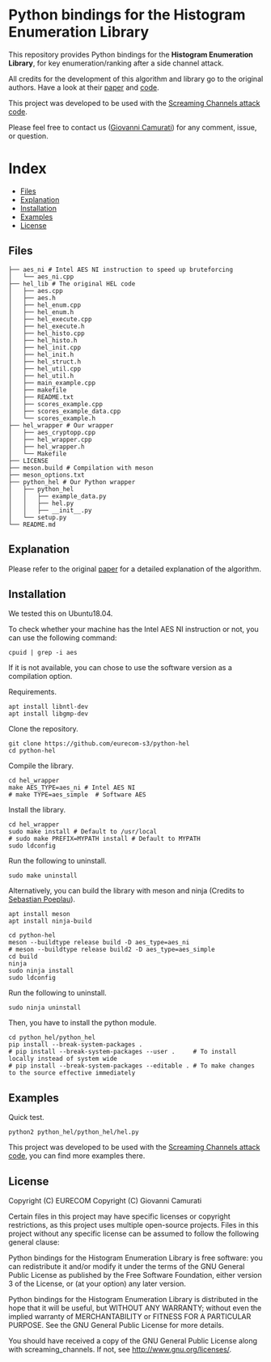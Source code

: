 # Python bindings for the Histogram Enumeration Library

This repository provides Python bindings for the **Histogram Enumeration Library**,
for key enumeration/ranking after a side channel attack.

All credits for the development of this algorithm and library go to the original
authors. Have a look at their [paper](https://ia.cr/2015/536)
and [code](http://perso.uclouvain.be/fstandae/PUBLIS/172.zip).

This project was developed to be used with the
[Screaming Channels attack code](https://eurecom-s3.github.io/screaming_channels/).

Please feel free to contact us ([Giovanni Camurati](mailto://camurati@eurecom.fr)) for any comment, issue, or question.

# Index

* [Files](#Files)
* [Explanation](#Explanation)
* [Installation](#Installation)
* [Examples](#Examples)
* [License](#License)

## <a name="Files"></a>Files

```
├── aes_ni # Intel AES NI instruction to speed up bruteforcing
│   └── aes_ni.cpp
├── hel_lib # The original HEL code
│   ├── aes.cpp
│   ├── aes.h
│   ├── hel_enum.cpp
│   ├── hel_enum.h
│   ├── hel_execute.cpp
│   ├── hel_execute.h
│   ├── hel_histo.cpp
│   ├── hel_histo.h
│   ├── hel_init.cpp
│   ├── hel_init.h
│   ├── hel_struct.h
│   ├── hel_util.cpp
│   ├── hel_util.h
│   ├── main_example.cpp
│   ├── makefile
│   ├── README.txt
│   ├── scores_example.cpp
│   ├── scores_example_data.cpp
│   └── scores_example.h
├── hel_wrapper # Our wrapper
│   ├── aes_cryptopp.cpp
│   ├── hel_wrapper.cpp
│   ├── hel_wrapper.h
│   └── Makefile
├── LICENSE
├── meson.build # Compilation with meson
├── meson_options.txt
├── python_hel # Our Python wrapper
│   ├── python_hel
│   │   ├── example_data.py
│   │   ├── hel.py
│   │   ├── __init__.py
│   └── setup.py
└── README.md
```

## <a name="Explanation"></a>Explanation

Please refer to the original [paper](https://ia.cr/2015/536) for a detailed
explanation of the algorithm.

## <a name="Installation"></a>Installation

We tested this on Ubuntu18.04.

To check whether your machine has the Intel AES NI instruction or not, you can
use the following command:
```
cpuid | grep -i aes
```
If it is not available, you can chose to use the software version as a
compilation option.

Requirements.
```
apt install libntl-dev
apt install libgmp-dev
```

Clone the repository.
```
git clone https://github.com/eurecom-s3/python-hel
cd python-hel
```

Compile the library.
```
cd hel_wrapper
make AES_TYPE=aes_ni # Intel AES NI
# make TYPE=aes_simple  # Software AES
```

Install the library.
```
cd hel_wrapper
sudo make install # Default to /usr/local
# sudo make PREFIX=MYPATH install # Default to MYPATH
sudo ldconfig
```

Run the following to uninstall.
```
sudo make uninstall
```

Alternatively, you can build the library with meson and ninja (Credits to
[Sebastian Poeplau](https://github.com/sebastianpoeplau)).
```
apt install meson
apt install ninja-build
```

```
cd python-hel
meson --buildtype release build -D aes_type=aes_ni
# meson --buildtype release build2 -D aes_type=aes_simple
cd build
ninja
sudo ninja install
sudo ldconfig
```

Run the following to uninstall.
```
sudo ninja uninstall
```

Then, you have to install the python module.
```
cd python_hel/python_hel
pip install --break-system-packages .
# pip install --break-system-packages --user .     # To install locally instead of system wide
# pip install --break-system-packages --editable . # To make changes to the source effective immediately
```

## <a name="Examples"></a>Examples

Quick test.
```
python2 python_hel/python_hel/hel.py
```

This project was developed to be used with the
[Screaming Channels attack code](https://eurecom-s3.github.io/screaming_channels/),
you can find more examples there.

## <a name="License"></a>License

Copyright (C) EURECOM
Copyright (C) Giovanni Camurati

Certain files in this project may have specific licenses or copyright
restrictions, as this project uses multiple open-source projects.
Files in this project without any specific license can be assumed
to follow the following general clause:

Python bindings for the Histogram Enumeration Library
is free software: you can redistribute it and/or modify
it under the terms of the GNU General Public License as published by
the Free Software Foundation, either version 3 of the License, or
(at your option) any later version.

Python bindings for the Histogram Enumeration Library
is distributed in the hope that it will be useful,
but WITHOUT ANY WARRANTY; without even the implied warranty of
MERCHANTABILITY or FITNESS FOR A PARTICULAR PURPOSE.  See the
GNU General Public License for more details.

You should have received a copy of the GNU General Public License
along with screaming_channels.  If not, see <http://www.gnu.org/licenses/>.


